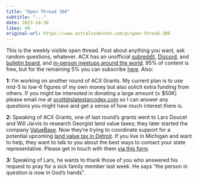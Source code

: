 ```yaml
---
title: "Open Thread 300"
subtitle: "..."
date: 2023-10-30
likes: 49
original-url: https://www.astralcodexten.com/p/open-thread-300
---
```

This is the weekly visible open thread. Post about anything you want, ask random questions, whatever. ACX has an unofficial [subreddit](https://www.reddit.com/r/slatestarcodex/), [Discord](https://discord.gg/RTKtdut), and [bulletin board](https://www.datasecretslox.com/index.php), and [in-person meetups around the world](https://www.lesswrong.com/community?filters%5B0%5D=SSC). 95% of content is free, but for the remaining 5% you can subscribe [here](https://astralcodexten.substack.com/subscribe?). Also:

 **1:** I’m working on another round of ACX Grants. My current plan is to use mid-5 to low-6 figures of my own money but also solicit extra funding from others. If you might be interested in donating a large amount (≥ $50K) please email me at scott@slatestarcodex.com so I can answer any questions you might have and get a sense of how much interest there is.

 **2:** Speaking of ACX Grants, one of last round’s grants went to Lars Doucet and Will Jarvis to research Georgist land value taxes; they later started the company [ValueBase](https://techcrunch.com/2023/02/01/valuebase-backed-by-sam-altmans-hydrazine-raises-1-6-million-seed-round/). Now they’re trying to coordinate support for a potential upcoming [land value tax in Detroit](https://www.economist.com/united-states/2023/10/05/detroit-wants-to-be-the-first-big-american-city-to-tax-land-value). If you live in Michigan and want to help, they want to talk to you about the best ways to contact your state representative. Please get in touch with them [via this form](https://docs.google.com/forms/d/e/1FAIpQLSeAoTzWNhQzSWvGuvNZQbGcjgCS-LWkRHnSAnqOs79n6JQXMQ/viewform).

 **3:** Speaking of Lars, he wants to thank those of you who answered his request to pray for a sick family member last week. He says “the person in question is now in God’s hands”.
